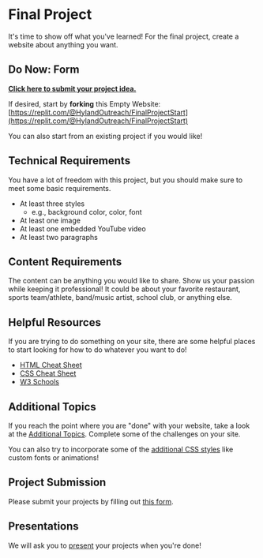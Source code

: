 # Final Project
It's time to show off what you've learned! For the final project, create a website about anything you want.

## Do Now: Form
[**Click here to submit your project idea.**](https://forms.office.com/r/avdGADtyrL)

If desired, start by **forking** this Empty Website: [https://replit.com/@HylandOutreach/FinalProjectStart](https://replit.com/@HylandOutreach/FinalProjectStart)

You can also start from an existing project if you would like!

## Technical Requirements
You have a lot of freedom with this project, but you should make sure to meet some basic requirements.

- At least three styles
  - e.g., background color, color, font
- At least one image
- At least one embedded YouTube video
- At least two paragraphs

## Content Requirements
The content can be anything you would like to share. Show us your passion while keeping it professional! It could be about your favorite restaurant, sports team/athlete, band/music artist, school club, or anything else.

## Helpful Resources
If you are trying to do something on your site, there are some helpful places to start looking for how to do whatever you want to do!

- [HTML Cheat Sheet](HtmlCheatsheet.md)
- [CSS Cheat Sheet](CssCheatsheet.md)
- [W3 Schools](https://w3schools.com)

## Additional Topics
If you reach the point where you are "done" with your website, take a look at the [Additional Topics](https://hylandtechoutreach.github.io/coding-activities/HtmlCssJsContinued/AdditionalTopicChallenges.html). Complete some of the challenges on your site.

You can also try to incorporate some of the [additional CSS styles](../MoreCss2/StudentDesc.md) like custom fonts or animations!

## Project Submission
Please submit your projects by filling out [this form](https://forms.gle/P7x1jgvzyH4BsiQSA).

## Presentations
We will ask you to [present](Presentations.md) your projects when you're done!
